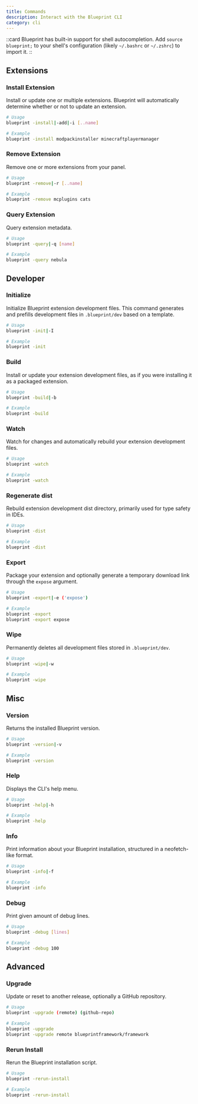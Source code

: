 ```yaml
---
title: Commands
description: Interact with the Blueprint CLI
category: cli
---
```


::card
Blueprint has built-in support for shell autocompletion. Add `source blueprint;` to your shell's configuration (likely `~/.bashrc` or `~/.zshrc`) to import it.
::

## Extensions

### Install Extension

Install or update one or multiple extensions. Blueprint will automatically determine whether or not to update an extension.

```bash
# Usage
blueprint -install|-add|-i [..name]

# Example
blueprint -install modpackinstaller minecraftplayermanager
```

### Remove Extension

Remove one or more extensions from your panel.

```bash
# Usage
blueprint -remove|-r [..name]

# Example
blueprint -remove mcplugins cats
```

### Query Extension

Query extension metadata.

```bash
# Usage
blueprint -query|-q [name]

# Example
blueprint -query nebula
```

## Developer

### Initialize

Initialize Blueprint extension development files. This command generates and prefills development files in `.blueprint/dev` based on a template.

```bash
# Usage
blueprint -init|-I

# Example
blueprint -init
```

### Build

Install or update your extension development files, as if you were installing it as a packaged extension.

```bash
# Usage
blueprint -build|-b

# Example
blueprint -build
```

### Watch

Watch for changes and automatically rebuild your extension development files.

```bash
# Usage
blueprint -watch

# Example
blueprint -watch
```

### Regenerate dist

Rebuild extension development dist directory, primarily used for type safety in IDEs.

```bash
# Usage
blueprint -dist

# Example
blueprint -dist
```

### Export

Package your extension and optionally generate a temporary download link through the `expose` argument.

```bash
# Usage
blueprint -export|-e ('expose')

# Example
blueprint -export
blueprint -export expose
```

### Wipe

Permanently deletes all development files stored in `.blueprint/dev`.

```bash
# Usage
blueprint -wipe|-w

# Example
blueprint -wipe
```

## Misc

### Version

Returns the installed Blueprint version.

```bash
# Usage
blueprint -version|-v

# Example
blueprint -version
```

### Help

Displays the CLI's help menu.

```bash
# Usage
blueprint -help|-h

# Example
blueprint -help
```

### Info

Print information about your Blueprint installation, structured in a neofetch-like format.

```bash
# Usage
blueprint -info|-f

# Example
blueprint -info
```

### Debug

Print given amount of debug lines.

```bash
# Usage
blueprint -debug [lines]

# Example
blueprint -debug 100
```

## Advanced

### Upgrade

Update or reset to another release, optionally a GitHub repository.

```bash
# Usage
blueprint -upgrade (remote) (github-repo)

# Example
blueprint -upgrade
blueprint -upgrade remote blueprintframework/framework
```

### Rerun Install

Rerun the Blueprint installation script.

```bash
# Usage
blueprint -rerun-install

# Example
blueprint -rerun-install
```
